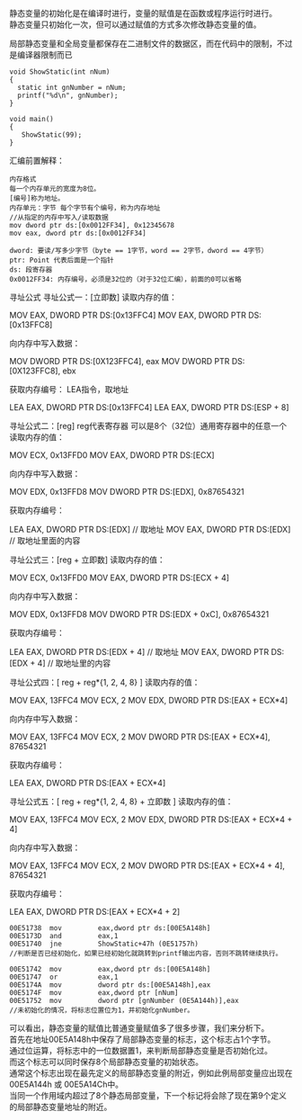 静态变量的初始化是在编译时进行，变量的赋值是在函数或程序运行时进行。  
静态变量只初始化一次，但可以通过赋值的方式多次修改静态变量的值。  

局部静态变量和全局变量都保存在二进制文件的数据区，而在代码中的限制，不过是编译器限制而已  
  
    void ShowStatic(int nNum)
    {
      static int gnNumber = nNum;
      printf("%d\n", gnNumber);
    }

    void main()
    {
       ShowStatic(99);
    }
    
    
汇编前置解释：  
    
    内存格式
    每一个内存单元的宽度为8位。
    [编号]称为地址。
    内存单元：字节 每个字节有个编号，称为内存地址
    //从指定的内存中写入/读取数据
    mov dword ptr ds:[0x0012FF34], 0x12345678
    mov eax, dword ptr ds:[0x0012FF34]
    
    dword: 要读/写多少字节（byte == 1字节，word == 2字节，dword == 4字节）
    ptr: Point 代表后面是一个指针
    ds: 段寄存器
    0x0012FF34: 内存编号，必须是32位的（对于32位汇编），前面的0可以省略
寻址公式
寻址公式一：[立即数]
读取内存的值：

MOV EAX, DWORD PTR DS:[0x13FFC4]
MOV EAX, DWORD PTR DS:[0x13FFC8]

向内存中写入数据：

MOV DWORD PTR DS:[0X123FFC4], eax
MOV DWORD PTR DS:[0X123FFC8], ebx

获取内存编号： LEA指令，取地址

LEA EAX, DWORD PTR DS:[0x13FFC4]
LEA EAX, DWORD PTR DS:[ESP + 8]

寻址公式二：[reg] reg代表寄存器 可以是8个（32位）通用寄存器中的任意一个
读取内存的值：

MOV ECX, 0x13FFD0
MOV EAX, DWORD PTR DS:[ECX]

向内存中写入数据：

MOV EDX, 0x13FFD8
MOV DWORD PTR DS:[EDX], 0x87654321

获取内存编号：

LEA EAX, DWORD PTR DS:[EDX] // 取地址
MOV EAX, DWORD PTR DS:[EDX] // 取地址里面的内容

寻址公式三：[reg + 立即数]
读取内存的值：

MOV ECX, 0x13FFD0
MOV EAX, DWORD PTR DS:[ECX + 4]

向内存中写入数据：

MOV EDX, 0x13FFD8
MOV DWORD PTR DS:[EDX + 0xC], 0x87654321

获取内存编号：

LEA EAX, DWORD PTR DS:[EDX + 4] // 取地址
MOV EAX, DWORD PTR DS:[EDX + 4] // 取地址里的内容

寻址公式四：[ reg + reg*{1, 2, 4, 8} ]
读取内存的值：

MOV EAX, 13FFC4
MOV ECX, 2
MOV EDX, DWORD PTR DS:[EAX + ECX*4]

向内存中写入数据：

MOV EAX, 13FFC4
MOV ECX, 2
MOV DWORD PTR DS:[EAX + ECX*4], 87654321

获取内存编号：

LEA EAX, DWORD PTR DS:[EAX + ECX*4]

寻址公式五：[ reg + reg*{1, 2, 4, 8} + 立即数 ]
读取内存的值：

MOV EAX, 13FFC4
MOV ECX, 2
MOV EDX, DWORD PTR DS:[EAX + ECX*4 + 4]

向内存中写入数据：

MOV EAX, 13FFC4
MOV ECX, 2
MOV DWORD PTR DS:[EAX + ECX*4 + 4], 87654321

获取内存编号：

LEA EAX, DWORD PTR DS:[EAX + ECX*4 + 2]


    
    
    00E51738  mov         eax,dword ptr ds:[00E5A148h]  
    00E5173D  and         eax,1  
    00E51740  jne         ShowStatic+47h (0E51757h)  
    //判断是否已经初始化，如果已经初始化就跳转到printf输出内容，否则不跳转继续执行。  
    
    00E51742  mov         eax,dword ptr ds:[00E5A148h]  
    00E51747  or          eax,1  
    00E5174A  mov         dword ptr ds:[00E5A148h],eax  
    00E5174F  mov         eax,dword ptr [nNum]  
    00E51752  mov         dword ptr [gnNumber (0E5A144h)],eax 
    //未初始化的情况，将标志位置位为1，并初始化gnNumber。 
    
    
可以看出，静态变量的赋值比普通变量赋值多了很多步骤，我们来分析下。  
首先在地址00E5A148h中保存了局部静态变量的标志，这个标志占1个字节。  
通过位运算，将标志中的一位数据置1，来判断局部静态变量是否初始化过。  
而这个标志可以同时保存8个局部静态变量的初始状态。  
通常这个标志出现在最先定义的局部静态变量的附近，例如此例局部变量应出现在 00E5A144h 或 00E5A14Ch中。  
当同一个作用域内超过了8个静态局部变量，下一个标记将会除了现在第9个定义的局部静态变量地址的附近。  
